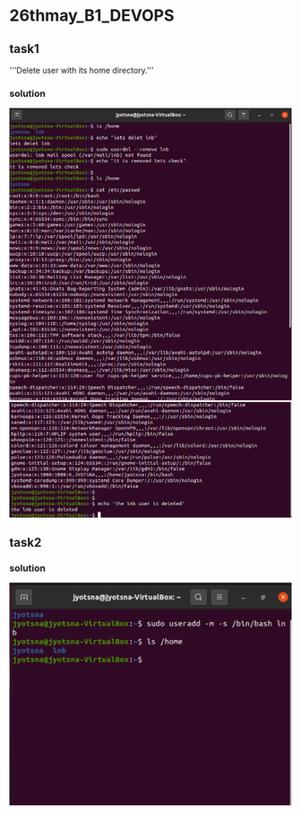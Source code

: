 # 26thmay_B1_DEVOPS
## task1
'''Delete user with its home directory.'''
### solution 
<img src="day5-t1.png">
<img src="day5-t1(2).png">


## task2
### solution
<img src="Task2-(1).png">
